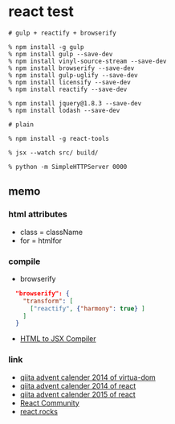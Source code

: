 # react test

```
# gulp + reactify + browserify

% npm install -g gulp
% npm install gulp --save-dev
% npm install vinyl-source-stream --save-dev
% npm install browserify --save-dev
% npm install gulp-uglify --save-dev
% npm install licensify --save-dev
% npm install reactify --save-dev

% npm install jquery@1.8.3 --save-dev
% npm install lodash --save-dev
```

```
# plain

% npm install -g react-tools

% jsx --watch src/ build/

% python -m SimpleHTTPServer 0000

```

## memo


### html attributes

- class = className
- for = htmlfor


### compile

- browserify

```json
  "browserify": {
    "transform": [
      ["reactify", {"harmony": true} ]
    ]
  }
```

- [HTML to JSX Compiler](http://facebook.github.io/react/html-jsx.html)

### link

- [qiita advent calender 2014 of virtua-dom](http://qiita.com/advent-calendar/2014/virtual-dom)
- [qiita advent calender 2014 of react](http://qiita.com/advent-calendar/2014/reactjs)
- [qiita advent calender 2015 of react](http://qiita.com/advent-calendar/2015/reactjs)
- [React Community](https://github.com/reactjs)
- [react.rocks](https://react.rocks/)
